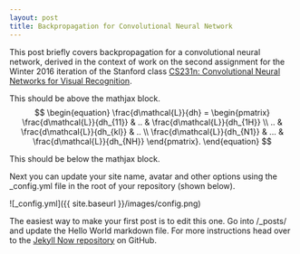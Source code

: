 ```yaml
---
layout: post
title: Backpropagation for Convolutional Neural Network
---
```

This post briefly covers backpropagation for a convolutional neural network, derived in the context of work on the second assignment for the Winter 2016 iteration of the Stanford class [CS231n: Convolutional Neural Networks for Visual Recognition](http://cs231n.stanford.edu/index.html).

This should be above the mathjax block.
$$ 
\begin{equation}
\frac{d\mathcal{L}}{dh} =
\begin{pmatrix}
   \frac{d\mathcal{L}}{dh_{11}} & .. & \frac{d\mathcal{L}}{dh_{1H}} \\
   .. & \frac{d\mathcal{L}}{dh_{kl}} & .. \\
   \frac{d\mathcal{L}}{dh_{N1}} & ... & \frac{d\mathcal{L}}{dh_{NH}}
\end{pmatrix}.
\end{equation}
$$

This should be below the mathjax block.

Next you can update your site name, avatar and other options using the _config.yml file in the root of your repository (shown below).

![_config.yml]({{ site.baseurl }}/images/config.png)

The easiest way to make your first post is to edit this one. Go into /_posts/ and update the Hello World markdown file. For more instructions head over to the [Jekyll Now repository](https://github.com/barryclark/jekyll-now) on GitHub.


